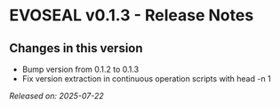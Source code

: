 # EVOSEAL v0.1.3 - Release Notes

## Changes in this version

- Bump version from 0.1.2 to 0.1.3
- Fix version extraction in continuous operation scripts with head -n 1

*Released on: 2025-07-22*
